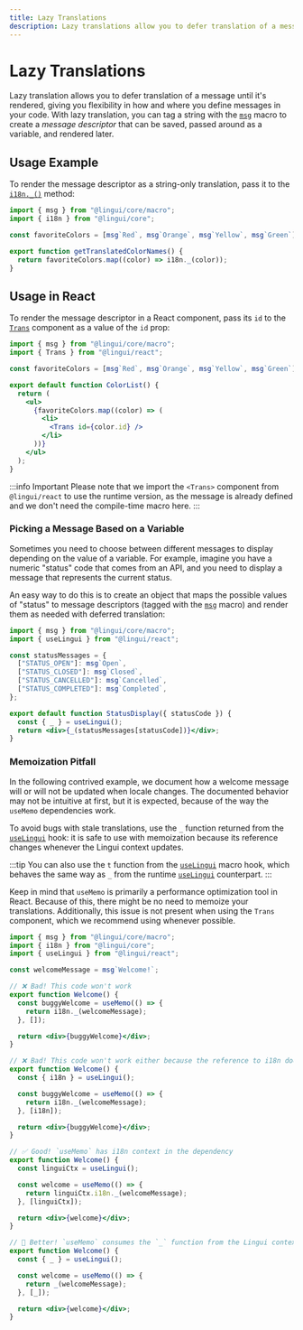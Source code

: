 ```yaml
---
title: Lazy Translations
description: Lazy translations allow you to defer translation of a message until it is actually displayed
---
```


# Lazy Translations

Lazy translation allows you to defer translation of a message until it's rendered, giving you flexibility in how and where you define messages in your code. With lazy translation, you can tag a string with the [`msg`](/docs/ref/macro.mdx#definemessage) macro to create a _message descriptor_ that can be saved, passed around as a variable, and rendered later.

## Usage Example

To render the message descriptor as a string-only translation, pass it to the [`i18n._()`](/docs/ref/core.md#i18n._) method:

```jsx
import { msg } from "@lingui/core/macro";
import { i18n } from "@lingui/core";

const favoriteColors = [msg`Red`, msg`Orange`, msg`Yellow`, msg`Green`];

export function getTranslatedColorNames() {
  return favoriteColors.map((color) => i18n._(color));
}
```

## Usage in React

To render the message descriptor in a React component, pass its `id` to the [`Trans`](/docs/ref/react.md#trans) component as a value of the `id` prop:

```jsx
import { msg } from "@lingui/core/macro";
import { Trans } from "@lingui/react";

const favoriteColors = [msg`Red`, msg`Orange`, msg`Yellow`, msg`Green`];

export default function ColorList() {
  return (
    <ul>
      {favoriteColors.map((color) => (
        <li>
          <Trans id={color.id} />
        </li>
      ))}
    </ul>
  );
}
```

:::info Important
Please note that we import the `<Trans>` component from `@lingui/react` to use the runtime version, as the message is already defined and we don't need the compile-time macro here.
:::

### Picking a Message Based on a Variable

Sometimes you need to choose between different messages to display depending on the value of a variable. For example, imagine you have a numeric "status" code that comes from an API, and you need to display a message that represents the current status.

An easy way to do this is to create an object that maps the possible values of "status" to message descriptors (tagged with the [`msg`](/docs/ref/macro.mdx#definemessage) macro) and render them as needed with deferred translation:

```jsx
import { msg } from "@lingui/core/macro";
import { useLingui } from "@lingui/react";

const statusMessages = {
  ["STATUS_OPEN"]: msg`Open`,
  ["STATUS_CLOSED"]: msg`Closed`,
  ["STATUS_CANCELLED"]: msg`Cancelled`,
  ["STATUS_COMPLETED"]: msg`Completed`,
};

export default function StatusDisplay({ statusCode }) {
  const { _ } = useLingui();
  return <div>{_(statusMessages[statusCode])}</div>;
}
```

### Memoization Pitfall

In the following contrived example, we document how a welcome message will or will not be updated when locale changes. The documented behavior may not be intuitive at first, but it is expected, because of the way the `useMemo` dependencies work.

To avoid bugs with stale translations, use the `_` function returned from the [`useLingui`](/docs/ref/react.md#uselingui) hook: it is safe to use with memoization because its reference changes whenever the Lingui context updates.

:::tip
You can also use the `t` function from the [`useLingui`](/docs/ref/macro.mdx#uselingui) macro hook, which behaves the same way as `_` from the runtime [`useLingui`](/docs/ref/react.md#uselingui) counterpart.
:::

Keep in mind that `useMemo` is primarily a performance optimization tool in React. Because of this, there might be no need to memoize your translations. Additionally, this issue is not present when using the `Trans` component, which we recommend using whenever possible.

```jsx
import { msg } from "@lingui/core/macro";
import { i18n } from "@lingui/core";
import { useLingui } from "@lingui/react";

const welcomeMessage = msg`Welcome!`;

// ❌ Bad! This code won't work
export function Welcome() {
  const buggyWelcome = useMemo(() => {
    return i18n._(welcomeMessage);
  }, []);

  return <div>{buggyWelcome}</div>;
}

// ❌ Bad! This code won't work either because the reference to i18n does not change
export function Welcome() {
  const { i18n } = useLingui();

  const buggyWelcome = useMemo(() => {
    return i18n._(welcomeMessage);
  }, [i18n]);

  return <div>{buggyWelcome}</div>;
}

// ✅ Good! `useMemo` has i18n context in the dependency
export function Welcome() {
  const linguiCtx = useLingui();

  const welcome = useMemo(() => {
    return linguiCtx.i18n._(welcomeMessage);
  }, [linguiCtx]);

  return <div>{welcome}</div>;
}

// 🤩 Better! `useMemo` consumes the `_` function from the Lingui context
export function Welcome() {
  const { _ } = useLingui();

  const welcome = useMemo(() => {
    return _(welcomeMessage);
  }, [_]);

  return <div>{welcome}</div>;
}
```
